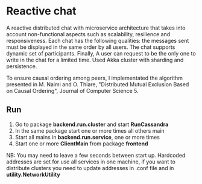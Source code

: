 # Reactive chat

A reactive distributed chat with microservice architecture that takes into account non-functional aspects such as scalability, resilience and responsiveness. Each chat has the following qualities: the messages sent must be displayed in the same order by all users. The chat supports dynamic set of participants. Finally, A user can request to be the only one to write in the chat for a limited time. Used Akka cluster with sharding and persistence.

To ensure causal ordering among peers, I implementated the algorithm presented in M. Naimi and O. Thiare, "Distributed Mutual Exclusion Based on Causal Ordering", Journal of Computer Science 5.

## Run

1. Go to package **backend.run.cluster** and start **RunCassandra**
2. In the same package start one or more times all others main
3. Start all mains in **backend.run.service**, one or more times
4. Start one or more **ClientMain** from package **frontend**

 NB: You may need to leave a few seconds between start up.
  Hardcoded addresses are set for use all services in one machine,
  if you want to distribute clusters you need to update addresses in .conf file and in **utility.NetworkUtility**
